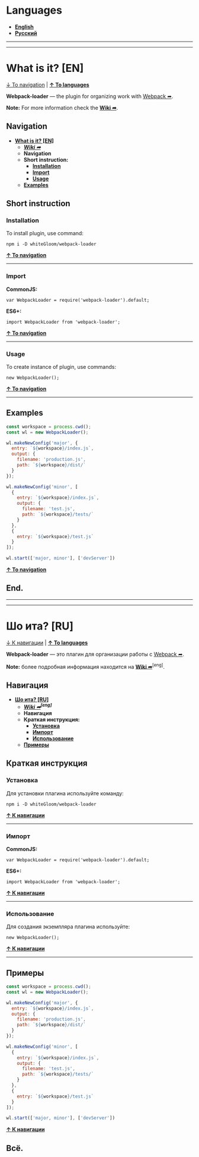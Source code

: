 <h1 id='languages'>Languages</h1>

* **[English](#what-is-it-en 'English')**
* **[Русский](#what-is-it-ru 'Русский')**

***

***

<h1 id='what-is-it-en'>What is it? [EN]</h1>

[↓ To navigation](#navigation-en '↓ To navigation-en') | **[↑ To languages](#languages '↑ To languages')**

**Webpack-loader** — the plugin for organizing work with [Webpack &#10150;](https://webpack.js.org/ 'Webpack').

**Note:** For more information check the **[Wiki &#10150;](https://github.com/whiteGloom/webpack-loader/wiki 'Wiki')**.

<h2 id='navigation-en'>Navigation</h2>

* **[What is it? [EN]](#what-is-it-en 'What is it? [EN]')**
    * _**[Wiki &#10150;](https://github.com/whiteGloom/webpack-loader/wiki 'Wiki')**_
    * **Navigation**
    * **Short instruction:**
        * **[Installation](#installation-en 'Installation')**
        * **[Import](#import-en 'Import')**
        * **[Usage](#usage-en 'Usage')**
    * **[Examples](#examples-en 'Examples')**

<h2 id='short-instruction-en'>Short instruction</h2>

<h3 id='installation-en'>Installation</h3>

To install plugin, use command:

```
npm i -D whiteGloom/webpack-loader
```

**[↑ To navigation](#navigation-en '↑ To navigation')** 

***

<h3 id='import-en'>Import</h3>

**CommonJS:**

```
var WebpackLoader = require('webpack-loader').default;
```

**ES6+:**

```
import WebpackLoader from 'webpack-loader';
```

**[↑ To navigation](#navigation-en '↑ To navigation')** 

***

<h3 id='usage-en'>Usage</h3>

To create instance of plugin, use commands:

```
new WebpackLoader();
```

**[↑ To navigation](#navigation-en '↑ To navigation')** 

***

<h2 id='examples-en'>Examples</h2>

```js
const workspace = process.cwd();
const wl = new WebpackLoader();

wl.makeNewConfig('major', {
  entry: `${workspace}/index.js`,
  output: {
    filename: 'production.js',
    path: `${workspace}/dist/`
  }
});

wl.makeNewConfig('minor', [
  {
    entry: `${workspace}/index.js`,
    output: {
      filename: 'test.js',
      path: `${workspace}/tests/` 
    } 
  },
  {
    entry: `${workspace}/test.js`
  }
]);

wl.start(['major, minor'], ['devServer'])
```

**[↑ To navigation](#navigation-en '↑ To navigation')** 


<h2 id="end-en">End.</h2>

***

***

<h1 id='what-is-it-ru'>Шо ита? [RU]</h1>

[↓ К навигации](#navigation-ru '↓ К навигации') | **[↑ To languages](#languages '↑ To languages')** 

**Webpack-loader** — это плагин для организации работы с [Webpack &#10150;](https://webpack.js.org/ 'Webpack').

**Note:** более подробная информация находится на **[Wiki &#10150;](https://github.com/whiteGloom/webpack-loader/wiki 'Wiki')**<sup>[eng]</sup>.

<h2 id='navigation-ru'>Навигация</h2>

* **[Шо ита? [RU]](#what-is-it-ru 'Шо ита? [RU]')**
    * _**[Wiki &#10150;](https://github.com/whiteGloom/webpack-loader/wiki 'Wiki [EN]')<sup>[eng]</sup>**_
    * **Навигация**
    * **Краткая инструкция:**
        * **[Установка](#installation-ru 'Установка')**
        * **[Импорт](#import-ru 'Импорт')**
        * **[Использование](#usage-ru 'Использование')**
    * **[Примеры](#examples-ru 'Примеры')**

<h2 id='short-instruction-ru'>Краткая инструкция</h2>

<h3 id='installation-ru'>Установка</h3>

Для установки плагина используйте команду:

```
npm i -D whiteGloom/webpack-loader
```

**[↑ К навигации](#navigation-ru '↑ К навигации')**

***

<h3 id='import-ru'>Импорт</h3>

**CommonJS:**

```
var WebpackLoader = require('webpack-loader').default;
```

**ES6+:**

```
import WebpackLoader from 'webpack-loader';
```

**[↑ К навигации](#navigation-ru '↑ К навигации')**

***

<h3 id='usage-ru'>Использование</h3>

Для создания экземпляра плагина используйте:

```
new WebpackLoader();
```

**[↑ К навигации](#navigation-ru '↑ К навигации')**

***

<h2 id='examples-ru'>Примеры</h2>

```js
const workspace = process.cwd();
const wl = new WebpackLoader();

wl.makeNewConfig('major', {
  entry: `${workspace}/index.js`,
  output: {
    filename: 'production.js',
    path: `${workspace}/dist/`
  }
});

wl.makeNewConfig('minor', [
  {
    entry: `${workspace}/index.js`,
    output: {
      filename: 'test.js',
      path: `${workspace}/tests/` 
    } 
  },
  {
    entry: `${workspace}/test.js`
  }
]);

wl.start(['major, minor'], ['devServer'])
```

**[↑ К навигации](#navigation-ru '↑ К навигации')**

<h2 id="end-ru">Всё.</h2>